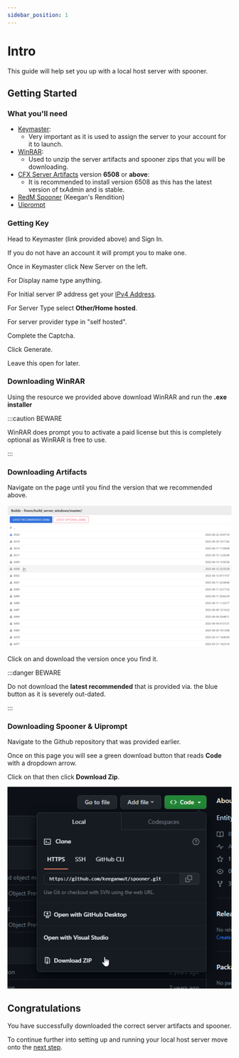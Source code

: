 ```yaml
---
sidebar_position: 1
---
```


# Intro

This guide will help set you up with a local host server with spooner.

## Getting Started

### What you'll need

- [Keymaster](https://keymaster.fivem.net/):
  - Very important as it is used to assign the server to your account for it to launch.
- [WinRAR](https://www.win-rar.com/fileadmin/winrar-versions/winrar/winrar-x64-622.exe):
  - Used to unzip the server artifacts and spooner zips that you will be downloading.
- [CFX Server Artifacts](https://runtime.fivem.net/artifacts/fivem/build_server_windows/master/) version **6508** or **above**:
  - It is recommended to install version 6508 as this has the latest version of txAdmin and is stable.
- [RedM Spooner](https://github.com/keeganwut/spooner) (Keegan's Rendition)
- [Uiprompt](https://github.com/kibook/redm-uiprompt)

### Getting Key

Head to Keymaster (link provided above) and Sign In.

If you do not have an account it will prompt you to make one.

Once in Keymaster click New Server on the left.

For Display name type anything.

For Initial server IP address get your [IPv4 Address](https://www.whatismyip.com/).

For Server Type select **Other/Home hosted**.

For server provider type in "self hosted".

Complete the Captcha.

Click Generate.

Leave this open for later.

### Downloading WinRAR

Using the resource we provided above download WinRAR and run the **.exe installer**

:::caution BEWARE

WinRAR does prompt you to activate a paid license but this is completely optional as WinRAR is free to use.

:::

### Downloading Artifacts

Navigate on the page until you find the version that we recommended above.

![Recommended Artifacts](./img/correctArtifacts.png)

Click on and download the version once you find it.

:::danger BEWARE

Do not download the **latest recommended** that is provided via. the blue button as it is severely out-dated.

:::

### Downloading Spooner & Uiprompt

Navigate to the Github repository that was provided earlier.

Once on this page you will see a green download button that reads **Code** with a dropdown arrow.

Click on that then click **Download Zip**.

![Download Button](./img/downloadButton.png)

## Congratulations

You have successfully downloaded the correct server artifacts and spooner.

To continue further into setting up and running your local host server move onto the [next step](http://localhost:3001/mapping-website/docs/tutorial-basics/directory).